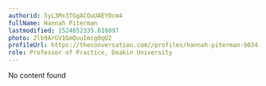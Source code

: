 ```yaml
---
authorid: 5yL3Mx3TGgACOuUAEY0cm4
fullName: Hannah Piterman
lastmodified: 1524652335.610097
photo: 2lb9ArGV1GmQuuImcg0qU2
profileUrl: https://theconversation.com//profiles/hannah-piterman-9034
role: Professor of Practice, Deakin University
---
```

No content found